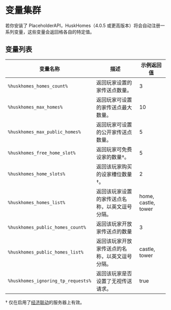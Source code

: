 # 变量集群
若你安装了 PlaceholderAPI，HuskHomes（4.0.5 或更高版本）将会自动注册一系列变量，这些变量会返回格各自的特定值。

## 变量列表

|变量名称|描述|示例返回值|
|---|---|---|
|`%huskhomes_homes_count%`|返回玩家设置的家传送点数量。|3|
|`%huskhomes_max_homes%`|返回玩家可设置的家传送点最大数量。|10|
|`%huskhomes_max_public_homes%`|返回玩家可设置的公开家传送点数量。|5|
|`%huskhomes_free_home_slot%`|返回玩家可免费设家的数量†。|5|
|`%huskhomes_home_slots%`|返回该玩家购买的设家槽位数量†。|2|
|`%huskhomes_homes_list%`|返回该玩家设置的家传送点名称，以英文逗号分隔。|home, castle, tower|
|`%huskhomes_public_homes_count%`|返回该玩家开放家传送点的数量|3|
|`%huskhomes_public_homes_list%`|返回该玩家开放家传送点的名称，以英文逗号分隔。|castle, tower|
|`%huskhomes_ignoring_tp_requests%`|返回该玩家是否设置了无视传送请求。|true|

† 仅在启用了[经济联动](features.economy-hook.md)的服务器上有效。